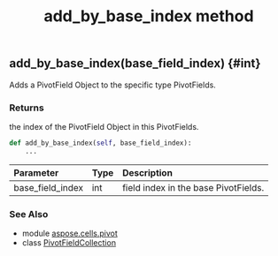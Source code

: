 ﻿---
title: add_by_base_index method
second_title: Aspose.Cells for Python via .NET API References
description: 
type: docs
weight: 30
url: /aspose.cells.pivot/pivotfieldcollection/add_by_base_index/
is_root: false
---

## add_by_base_index(base_field_index) {#int}

Adds a PivotField Object to the specific type PivotFields.


### Returns 


the index of  the PivotField Object in this PivotFields.


```python
def add_by_base_index(self, base_field_index):
    ...
```


| Parameter | Type | Description |
| :- | :- | :- |
| base_field_index | int | field index in the base PivotFields. |



### See Also
* module [aspose.cells.pivot](../../)
* class [PivotFieldCollection](/cells/python-net/aspose.cells.pivot/pivotfieldcollection)
